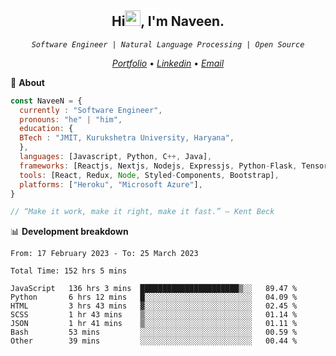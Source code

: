 <h2 align="center">Hi<img src="https://media.giphy.com/media/hvRJCLFzcasrR4ia7z/giphy.gif" width="25px" height="25px">, I'm Naveen.
</h2>


<p align="center"><code><em>Software Engineer | Natural Language Processing | Open Source</em></code></p>


<p align="center">
  <a href="https://naveen8801.github.io/portfolio/"><em>Portfolio</em></a> •
  <a href="https://www.linkedin.com/in/naveen-kumar-6777881ab/"><em>Linkedin</em></a> •
<!--   <a href="https://twitter.com/naveen_8801"><em>Twitter</em></a> • -->
  <a href="mailto:naveensharma10d@gmail.com"><em>Email</em></a>
</p>

👋 **About**

```javascript
const NaveeN = {
  currently : "Software Engineer",
  pronouns: "he" | "him",
  education: {
  BTech : "JMIT, Kurukshetra University, Haryana",
  },
  languages: [Javascript, Python, C++, Java],
  frameworks: [Reactjs, Nextjs, Nodejs, Expressjs, Python-Flask, Tensorflow],
  tools: [React, Redux, Node, Styled-Components, Bootstrap],
  platforms: ["Heroku", "Microsoft Azure"],
}

// “Make it work, make it right, make it fast.” – Kent Beck

```


📊 **Development breakdown**

<!--START_SECTION:stats-->

```text
From: 17 February 2023 - To: 25 March 2023

Total Time: 152 hrs 5 mins

JavaScript   136 hrs 3 mins  ██████████████████████▒░░   89.47 %
Python       6 hrs 12 mins   █░░░░░░░░░░░░░░░░░░░░░░░░   04.09 %
HTML         3 hrs 43 mins   ▓░░░░░░░░░░░░░░░░░░░░░░░░   02.45 %
SCSS         1 hr 43 mins    ▒░░░░░░░░░░░░░░░░░░░░░░░░   01.14 %
JSON         1 hr 41 mins    ▒░░░░░░░░░░░░░░░░░░░░░░░░   01.11 %
Bash         53 mins         ░░░░░░░░░░░░░░░░░░░░░░░░░   00.59 %
Other        39 mins         ░░░░░░░░░░░░░░░░░░░░░░░░░   00.44 %
```

<!--END_SECTION:stats-->


